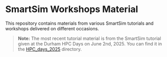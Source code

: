 # SmartSim Workshops Material

This repository contains materials from various SmartSim tutorials and workshops
delivered on different occasions.

> **Note:** The most recent tutorial material is from the SmartSim tutorial given at the
> Durham HPC Days on June 2nd, 2025. You can find it in the
> [HPC_days_2025](./HPC_days_2025) directory.